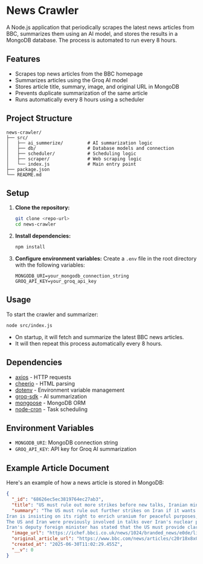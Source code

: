 # News Crawler

A Node.js application that periodically scrapes the latest news articles from BBC, summarizes them using an AI model, and stores the results in a MongoDB database. The process is automated to run every 8 hours.

## Features
- Scrapes top news articles from the BBC homepage
- Summarizes articles using the Groq AI model
- Stores article title, summary, image, and original URL in MongoDB
- Prevents duplicate summarization of the same article
- Runs automatically every 8 hours using a scheduler

## Project Structure
```
news-crawler/
├── src/
│   ├── ai_summerize/         # AI summarization logic
│   ├── db/                   # Database models and connection
│   ├── scheduler/            # Scheduling logic
│   ├── scraper/              # Web scraping logic
│   └── index.js              # Main entry point
├── package.json
└── README.md
```

## Setup
1. **Clone the repository:**
   ```bash
   git clone <repo-url>
   cd news-crawler
   ```
2. **Install dependencies:**
   ```bash
   npm install
   ```
3. **Configure environment variables:**
   Create a `.env` file in the root directory with the following variables:
   ```env
   MONGODB_URI=your_mongodb_connection_string
   GROQ_API_KEY=your_groq_api_key
   ```

## Usage
To start the crawler and summarizer:
```bash
node src/index.js
```
- On startup, it will fetch and summarize the latest BBC news articles.
- It will then repeat this process automatically every 8 hours.

## Dependencies
- [axios](https://www.npmjs.com/package/axios) - HTTP requests
- [cheerio](https://www.npmjs.com/package/cheerio) - HTML parsing
- [dotenv](https://www.npmjs.com/package/dotenv) - Environment variable management
- [groq-sdk](https://www.npmjs.com/package/groq-sdk) - AI summarization
- [mongoose](https://www.npmjs.com/package/mongoose) - MongoDB ORM
- [node-cron](https://www.npmjs.com/package/node-cron) - Task scheduling

## Environment Variables
- `MONGODB_URI`: MongoDB connection string
- `GROQ_API_KEY`: API key for Groq AI summarization

## Example Article Document

Here's an example of how a news article is stored in MongoDB:

```json
{
  "_id": "68626ec5ec3819764ec27ab3",
  "title": "US must rule out more strikes before new talks, Iranian minister tells BBC",
  "summary": "The US must rule out further strikes on Iran if it wants to resume diplomatic talks, according to Iran's deputy foreign minister, Majid Takht-Ravanchi.
Iran is insisting on its right to enrich uranium for peaceful purposes, despite accusations that it is secretly developing a nuclear bomb.
The US and Iran were previously involved in talks over Iran's nuclear program, but hostilities escalated when Israel struck Iranian nuclear sites and the US bombed three of Iran's nuclear sites.
Iran's deputy foreign minister has stated that the US must provide clarity on its position regarding further attacks before talks can resume, and that Iran will continue to observe the current ceasefire with Israel as long as there are no further military attacks.",
  "image_url": "https://ichef.bbci.co.uk/news/1024/branded_news/e0de/live/3c326b50-552a-11f0-8485-7bd50fa63665.jpg",
  "original_article_url": "https://www.bbc.com/news/articles/c20r18x8x05o",
  "created_at": "2025-06-30T11:02:29.455Z",
  "__v": 0
}
```
